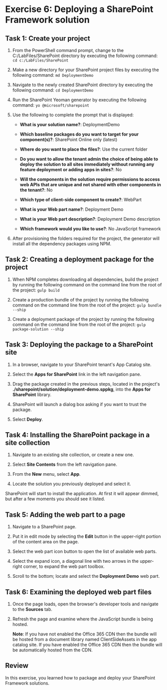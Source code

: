 ﻿# Exercise 6: Deploying a SharePoint Framework solution

## Task 1: Create your project

1. From the PowerShell command prompt, change to the C:/LabFiles/SharePoint directory by executing the following command: `cd c:/LabFiles/SharePoint`

1. Make a new directory for your SharePoint project files by executing the following command: `md DeploymentDemo`

1. Navigate to the newly created SharePoint directory by executing the following command: `cd DeploymentDemo`

1. Run the SharePoint Yeoman generator by executing the following command: `yo @microsoft/sharepoint`

1. Use the following to complete the prompt that is displayed:

    - **What is your solution name?**: DeploymentDemo

    - **Which baseline packages do you want to target for your component(s)?**: SharePoint Online only (latest)

    - **Where do you want to place the files?**: Use the current folder

    - **Do you want to allow the tenant admin the choice of being able to deploy the solution to all sites immediately without running any feature deployment or adding apps in sites?**: No

    - **Will the components in the solution require permissions to access web APIs that are unique and not shared with other components in the tenant?**: No

    - **Which type of client-side component to create?**: WebPart

    - **What is your Web part name?**: Deployment Demo

    - **What is your Web part description?**: Deployment Demo description

    - **Which framework would you like to use?**: No JavaScript framework

1. After provisioning the folders required for the project, the generator will install all the dependency packages using NPM.

## Task 2: Creating a deployment package for the project

1. When NPM completes downloading all dependencies, build the project by running the following command on the command line from the root of the project: `gulp build`

1. Create a production bundle of the project by running the following command on the command line from the root of the project: `gulp bundle --ship`

1. Create a deployment package of the project by running the following command on the command line from the root of the project: `gulp package-solution --ship`

## Task 3: Deploying the package to a SharePoint site

1. In a browser, navigate to your SharePoint tenant's App Catalog site.

1. Select the **Apps for SharePoint** link in the left navigation pane.

1. Drag the package created in the previous steps, located in the project's **./sharepoint/solution/deployment-demo.sppkg**, into the **Apps for SharePoint** library.

1. SharePoint will launch a dialog box asking if you want to trust the package.

1. Select **Deploy**.

## Task 4: Installing the SharePoint package in a site collection

1. Navigate to an existing site collection, or create a new one.

1. Select **Site Contents** from the left navigation pane.

1. From the **New** menu, select **App**.

1. Locate the solution you previously deployed and select it.

SharePoint will start to install the application. At first it will appear dimmed, but after a few moments you should see it listed.

## Task 5: Adding the web part to a page

1. Navigate to a SharePoint page.

1. Put it in edit mode by selecting the **Edit** button in the upper-right portion of the content area on the page.

1. Select the web part icon button to open the list of available web parts.

1. Select the expand icon, a diagonal line with two arrows in the upper-right corner, to expand the web part toolbox.

1. Scroll to the bottom; locate and select the **Deployment Demo** web part.

## Task 6: Examining the deployed web part files

1. Once the page loads, open the browser's developer tools and navigate to the **Sources** tab.

1. Refresh the page and examine where the JavaScript bundle is being hosted.

    **Note**:
    If you have not enabled the Office 365 CDN then the bundle will be hosted from a document library named ClientSideAssets in the app catalog site. If you have enabled the Office 365 CDN then the bundle will be automatically hosted from the CDN.

## Review

In this exercise, you learned how to package and deploy your SharePoint Framework solutions.

